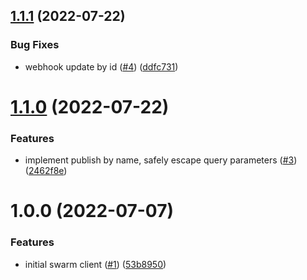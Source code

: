 ## [1.1.1](https://github.com/catalystsquad/swarm-client-go/compare/v1.1.0...v1.1.1) (2022-07-22)


### Bug Fixes

* webhook update by id ([#4](https://github.com/catalystsquad/swarm-client-go/issues/4)) ([ddfc731](https://github.com/catalystsquad/swarm-client-go/commit/ddfc731c694d60efe8f1ba35bbc1fa07fcf5e344))

# [1.1.0](https://github.com/catalystsquad/swarm-client-go/compare/v1.0.0...v1.1.0) (2022-07-22)


### Features

* implement publish by name, safely escape query parameters ([#3](https://github.com/catalystsquad/swarm-client-go/issues/3)) ([2462f8e](https://github.com/catalystsquad/swarm-client-go/commit/2462f8ee3aeda1c3a3c0147e5ed9815475f3b0d3))

# 1.0.0 (2022-07-07)


### Features

* initial swarm client ([#1](https://github.com/catalystsquad/swarm-client-go/issues/1)) ([53b8950](https://github.com/catalystsquad/swarm-client-go/commit/53b8950eb78e0d6c267d2c4e5adf7d4c4cb080ca))
